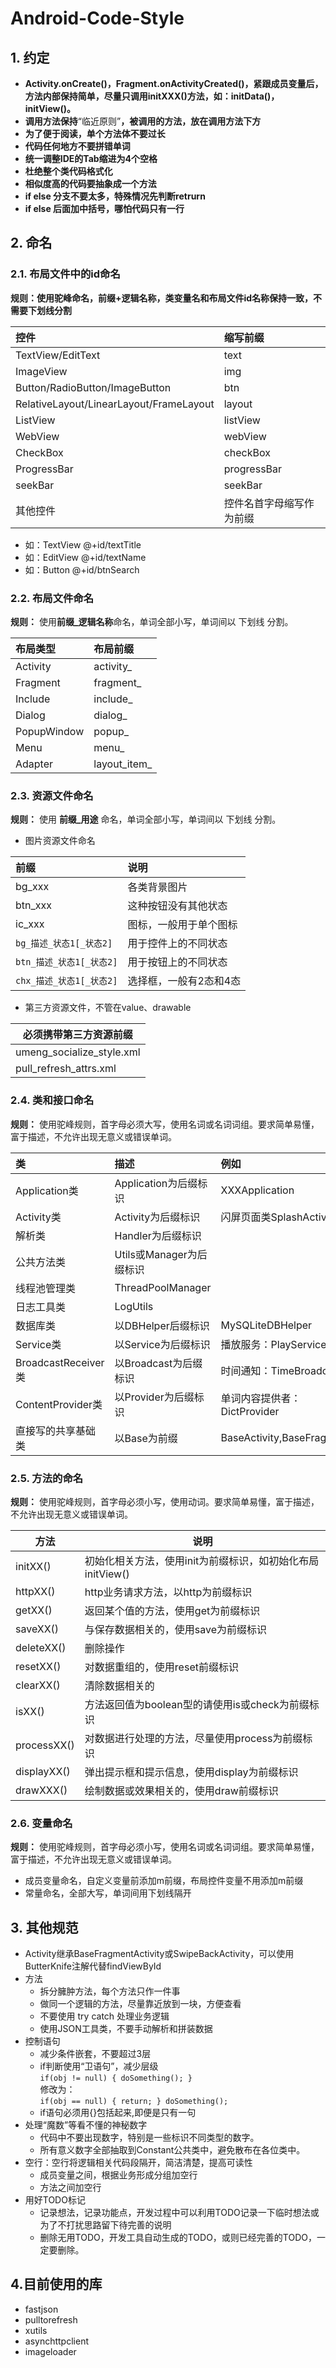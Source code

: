 # Android-Code-Style

## 1. 约定

* **Activity.onCreate()，Fragment.onActivityCreated()，紧跟成员变量后，方法内部保持简单，尽量只调用initXXX()方法，如：initData()，initView()。**
* **调用方法保持**“临近原则”**，被调用的方法，放在调用方法下方**
* **为了便于阅读，单个方法体不要过长**
* **代码任何地方不要拼错单词**
* **统一调整IDE的Tab缩进为4个空格**
* **杜绝整个类代码格式化**
* **相似度高的代码要抽象成一个方法**
* **if else 分支不要太多，特殊情况先判断retrurn**
* **if else 后面加中括号，哪怕代码只有一行**
	
## 2. 命名

### 2.1. 布局文件中的id命名

**规则：使用驼峰命名，前缀+逻辑名称，类变量名和布局文件id名称保持一致，不需要下划线分割**

控件	| 缩写前缀
:--	| :-----
TextView/EditText	| text
ImageView 			| img
Button/RadioButton/ImageButton | btn
RelativeLayout/LinearLayout/FrameLayout | layout
ListView	| listView
WebView 	| webView
CheckBox 	| checkBox
ProgressBar	| progressBar
seekBar 	| seekBar
其他控件 	| 控件名首字母缩写作为前缀

* 如：TextView @+id/textTitle
* 如：EditView @+id/textName
* 如：Button @+id/btnSearch


### 2.2. 布局文件命名

**规则：** 使用**前缀_逻辑名称**命名，单词全部小写，单词间以 下划线 分割。

布局类型	| 布局前缀
:------	| :------
Activity	| activity_
Fragment	| fragment_
Include		| include_
Dialog		| dialog_
PopupWindow	| popup_
Menu		| menu_
Adapter		| layout_item_

### 2.3. 资源文件命名

**规则：** 使用 **前缀_用途** 命名，单词全部小写，单词间以 下划线 分割。

* 图片资源文件命名
 
前缀	| 说明
:--	| :--
bg_xxx		| 各类背景图片
btn_xxx 	| 这种按钮没有其他状态
ic_xxx 		| 图标，一般用于单个图标
`bg_描述_状态1[_状态2]` 	| 用于控件上的不同状态
`btn_描述_状态1[_状态2]` 	| 用于按钮上的不同状态
`chx_描述_状态1[_状态2]` 	| 选择框，一般有2态和4态

* 第三方资源文件，不管在value、drawable
	
必须携带第三方资源前缀|
------------ |
umeng_socialize_style.xml |
pull_refresh_attrs.xml |



### 2.4. 类和接口命名 

**规则：** 使用驼峰规则，首字母必须大写，使用名词或名词词组。要求简单易懂，富于描述，不允许出现无意义或错误单词。

类	| 描述	| 例如
:--	| :--	| :--
Application类 	| Application为后缀标识 |XXXApplication
Activity类	| Activity为后缀标识 | 闪屏页面类SplashActivity
解析类		| Handler为后缀标识
公共方法类	| Utils或Manager为后缀标识
线程池管理类	| ThreadPoolManager
日志工具类	| LogUtils
数据库类	| 以DBHelper后缀标识 | MySQLiteDBHelper
Service类 	| 以Service为后缀标识 | 播放服务：PlayService
BroadcastReceiver类 | 以Broadcast为后缀标识 | 时间通知：TimeBroadcast
ContentProvider类 | 以Provider为后缀标识 | 单词内容提供者：DictProvider
直接写的共享基础类 | 以Base为前缀 | BaseActivity,BaseFragment

### 2.5. 方法的命名

**规则：** 使用驼峰规则，首字母必须小写，使用动词。要求简单易懂，富于描述，不允许出现无意义或错误单词。

方法	| 说明
---	| ---			
initXX()	| 初始化相关方法，使用init为前缀标识，如初始化布局initView()
httpXX()	| http业务请求方法，以http为前缀标识
getXX()		| 返回某个值的方法，使用get为前缀标识
saveXX()	| 与保存数据相关的，使用save为前缀标识
deleteXX()	| 删除操作
resetXX()	| 对数据重组的，使用reset前缀标识
clearXX()	| 清除数据相关的
isXX()		| 方法返回值为boolean型的请使用is或check为前缀标识
processXX()	| 对数据进行处理的方法，尽量使用process为前缀标识
displayXX()	| 弹出提示框和提示信息，使用display为前缀标识
drawXXX()	| 绘制数据或效果相关的，使用draw前缀标识



### 2.6. 变量命名

**规则：** 使用驼峰规则，首字母必须小写，使用名词或名词词组。要求简单易懂，富于描述，不允许出现无意义或错误单词。

* 成员变量命名，自定义变量前添加m前缀，布局控件变量不用添加m前缀
* 常量命名，全部大写，单词间用下划线隔开


## 3. 其他规范
* Activity继承BaseFragmentActivity或SwipeBackActivity，可以使用ButterKnife注解代替findViewById
* 方法
	* 拆分臃肿方法，每个方法只作一件事
	* 做同一个逻辑的方法，尽量靠近放到一块，方便查看
	* 不要使用 try catch 处理业务逻辑
	* 使用JSON工具类，不要手动解析和拼装数据
* 控制语句
	* 减少条件嵌套，不要超过3层
	* if判断使用“卫语句”，减少层级	
	`
	if(obj != null) {
		doSomething();
	}	
	`	
	修改为：	
	`
	if(obj == null) {
		return;
	}
	doSomething();	`
	* if语句必须用{}包括起来,即便是只有一句
* 处理“魔数”等看不懂的神秘数字
	* 代码中不要出现数字，特别是一些标识不同类型的数字。
	* 所有意义数字全部抽取到Constant公共类中，避免散布在各位类中。
* 空行：空行将逻辑相关代码段隔开，简洁清楚，提高可读性
	* 成员变量之间，根据业务形成分组加空行
	* 方法之间加空行
* 用好TODO标记
	* 记录想法，记录功能点，开发过程中可以利用TODO记录一下临时想法或为了不打扰思路留下待完善的说明
	* 删除无用TODO，开发工具自动生成的TODO，或则已经完善的TODO，一定要删除。


## 4.目前使用的库

* fastjson
* pulltorefresh
* xutils
* asynchttpclient
* imageloader








